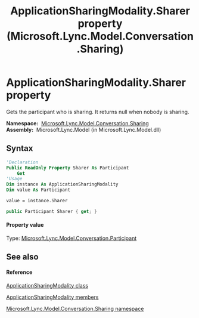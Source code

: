 ﻿---
title: ApplicationSharingModality.Sharer property  (Microsoft.Lync.Model.Conversation.Sharing)
TOCTitle: 'Sharer property '
ms:assetid: P:Microsoft.Lync.Model.Conversation.Sharing.ApplicationSharingModality.Sharer_DI_3_UC_OCS14MrefLyncWPF
ms:mtpsurl: https://msdn.microsoft.com/en-us/library/microsoft.lync.model.conversation.sharing.applicationsharingmodality.sharer_di_3_uc_ocs14mreflyncwpf(v=office.15)
ms:contentKeyID: 48591153
ms.date: 07/28/2014
mtps_version: v=office.15
f1_keywords:
- Microsoft.Lync.Model.Conversation.Sharing.ApplicationSharingModality.Sharer
dev_langs:
- CSharp
- JScript
- VB
- other
---

# ApplicationSharingModality.Sharer property

Gets the participant who is sharing. It returns null when nobody is sharing.

**Namespace:**  [Microsoft.Lync.Model.Conversation.Sharing](microsoft-lync-model-conversation-sharing-namespace_2.md)  
**Assembly:**  Microsoft.Lync.Model (in Microsoft.Lync.Model.dll)

## Syntax

``` vb
'Declaration
Public ReadOnly Property Sharer As Participant
    Get
'Usage
Dim instance As ApplicationSharingModality
Dim value As Participant

value = instance.Sharer
```

``` csharp
public Participant Sharer { get; }
```

#### Property value

Type: [Microsoft.Lync.Model.Conversation.Participant](participant-class-microsoft-lync-model-conversation_2.md)  

## See also

#### Reference

[ApplicationSharingModality class](applicationsharingmodality-class-microsoft-lync-model-conversation-sharing_2.md)

[ApplicationSharingModality members](applicationsharingmodality-members-microsoft-lync-model-conversation-sharing_2.md)

[Microsoft.Lync.Model.Conversation.Sharing namespace](microsoft-lync-model-conversation-sharing-namespace_2.md)

